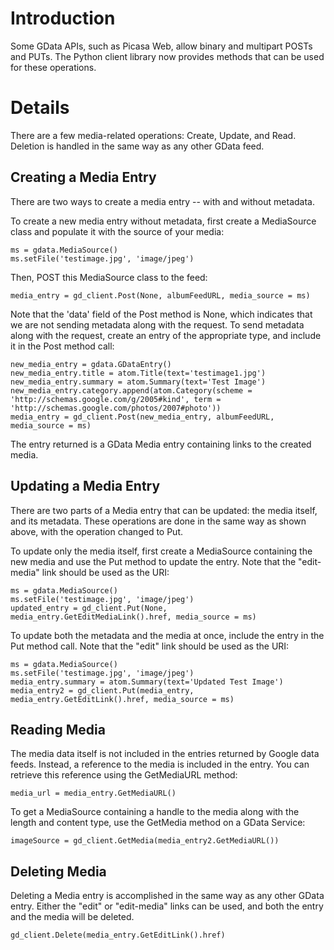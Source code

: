 # Introduction #

Some GData APIs, such as Picasa Web, allow binary and multipart POSTs and PUTs.  The Python client library now provides methods that can be used for these operations.


# Details #

There are a few media-related operations:  Create, Update, and Read.  Deletion is handled in the same way as any other GData feed.

## Creating a Media Entry ##

There are two ways to create a media entry -- with and without metadata.

To create a new media entry without metadata, first create a MediaSource class and populate it with the source of your media:

```
ms = gdata.MediaSource()
ms.setFile('testimage.jpg', 'image/jpeg')
```

Then, POST this MediaSource class to the feed:

```
media_entry = gd_client.Post(None, albumFeedURL, media_source = ms)
```

Note that the 'data' field of the Post method is None, which indicates that we are not sending metadata along with the request.  To send metadata along with the request, create an entry of the appropriate type, and include it in the Post method call:

```
new_media_entry = gdata.GDataEntry()
new_media_entry.title = atom.Title(text='testimage1.jpg')
new_media_entry.summary = atom.Summary(text='Test Image')
new_media_entry.category.append(atom.Category(scheme = 'http://schemas.google.com/g/2005#kind', term = 'http://schemas.google.com/photos/2007#photo'))
media_entry = gd_client.Post(new_media_entry, albumFeedURL, media_source = ms)
```

The entry returned is a GData Media entry containing links to the created media.

## Updating a Media Entry ##

There are two parts of a Media entry that can be updated: the media itself, and its metadata.  These operations are done in the same way as shown above, with the operation changed to Put.

To update only the media itself, first create a MediaSource containing the new media and use the Put method to update the entry.  Note that the "edit-media" link should be used as the URI:

```
ms = gdata.MediaSource()
ms.setFile('testimage.jpg', 'image/jpeg')
updated_entry = gd_client.Put(None, media_entry.GetEditMediaLink().href, media_source = ms)
```

To update both the metadata and the media at once, include the entry in the Put method call.  Note that the "edit" link should be used as the URI:

```
ms = gdata.MediaSource()
ms.setFile('testimage.jpg', 'image/jpeg')
media_entry.summary = atom.Summary(text='Updated Test Image')
media_entry2 = gd_client.Put(media_entry, media_entry.GetEditLink().href, media_source = ms)
```

## Reading Media ##

The media data itself is not included in the entries returned by Google data feeds.  Instead, a reference to the media is included in the entry.  You can retrieve this reference using the GetMediaURL method:

```
media_url = media_entry.GetMediaURL()
```

To get a MediaSource containing a handle to the media along with the length and content type, use the GetMedia method on a GData Service:

```
imageSource = gd_client.GetMedia(media_entry2.GetMediaURL())
```

## Deleting Media ##

Deleting a Media entry is accomplished in the same way as any other GData entry.  Either the "edit" or "edit-media" links can be used, and both the entry and the media will be deleted.

```
gd_client.Delete(media_entry.GetEditLink().href)
```